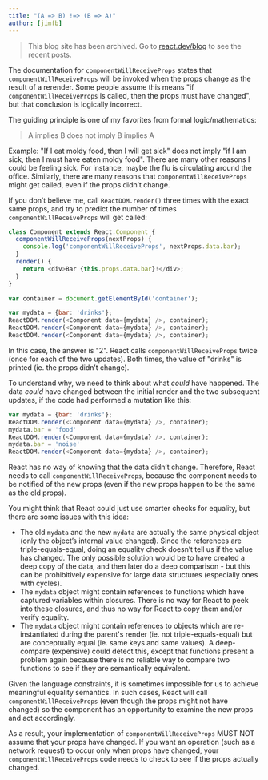 ```yaml
---
title: "(A => B) !=> (B => A)"
author: [jimfb]
---
```


<div class="scary">

> This blog site has been archived. Go to [react.dev/blog](https://es.react.dev/blog) to see the recent posts.

</div>

The documentation for `componentWillReceiveProps` states that `componentWillReceiveProps` will be invoked when the props change as the result of a rerender. Some people assume this means "if `componentWillReceiveProps` is called, then the props must have changed", but that conclusion is logically incorrect.

The guiding principle is one of my favorites from formal logic/mathematics:
 > A implies B does not imply B implies A

Example: "If I eat moldy food, then I will get sick" does not imply "if I am sick, then I must have eaten moldy food". There are many other reasons I could be feeling sick. For instance, maybe the flu is circulating around the office. Similarly, there are many reasons that `componentWillReceiveProps` might get called, even if the props didn’t change.

If you don’t believe me, call `ReactDOM.render()` three times with the exact same props, and try to predict the number of times `componentWillReceiveProps` will get called:


```js
class Component extends React.Component {
  componentWillReceiveProps(nextProps) {
    console.log('componentWillReceiveProps', nextProps.data.bar);
  }
  render() {
    return <div>Bar {this.props.data.bar}!</div>;
  }
}

var container = document.getElementById('container');

var mydata = {bar: 'drinks'};
ReactDOM.render(<Component data={mydata} />, container);
ReactDOM.render(<Component data={mydata} />, container);
ReactDOM.render(<Component data={mydata} />, container);
```


In this case, the answer is "2". React calls `componentWillReceiveProps` twice (once for each of the two updates). Both times, the value of "drinks" is printed (ie. the props didn’t change).

To understand why, we need to think about what *could* have happened. The data *could* have changed between the initial render and the two subsequent updates, if the code had performed a mutation like this:

```js
var mydata = {bar: 'drinks'};
ReactDOM.render(<Component data={mydata} />, container);
mydata.bar = 'food'
ReactDOM.render(<Component data={mydata} />, container);
mydata.bar = 'noise'
ReactDOM.render(<Component data={mydata} />, container);
```

React has no way of knowing that the data didn’t change. Therefore, React needs to call `componentWillReceiveProps`, because the component needs to be notified of the new props (even if the new props happen to be the same as the old props).

You might think that React could just use smarter checks for equality, but there are some issues with this idea:

 * The old `mydata` and the new `mydata` are actually the same physical object (only the object’s internal value changed). Since the references are triple-equals-equal, doing an equality check doesn’t tell us if the value has changed. The only possible solution would be to have created a deep copy of the data, and then later do a deep comparison - but this can be prohibitively expensive for large data structures (especially ones with cycles).
 * The `mydata` object might contain references to functions which have captured variables within closures. There is no way for React to peek into these closures, and thus no way for React to copy them and/or verify equality.
 * The `mydata` object might contain references to objects which are re-instantiated during the parent's render (ie. not triple-equals-equal) but are conceptually equal (ie. same keys and same values). A deep-compare (expensive) could detect this, except that functions present a problem again because there is no reliable way to compare two functions to see if they are semantically equivalent.

Given the language constraints, it is sometimes impossible for us to achieve meaningful equality semantics. In such cases, React will call `componentWillReceiveProps` (even though the props might not have changed) so the component has an opportunity to examine the new props and act accordingly.

As a result, your implementation of `componentWillReceiveProps` MUST NOT assume that your props have changed. If you want an operation (such as a network request) to occur only when props have changed, your `componentWillReceiveProps` code needs to check to see if the props actually changed.


